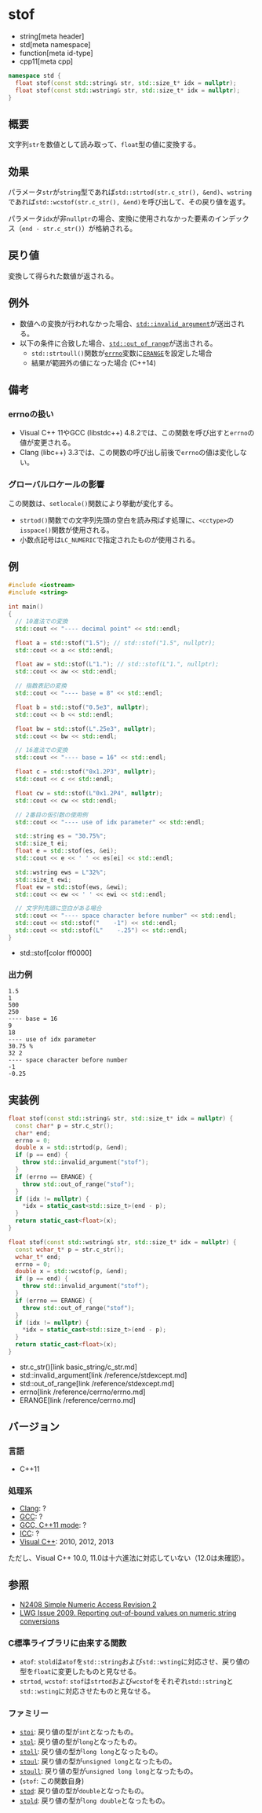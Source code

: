 # stof
* string[meta header]
* std[meta namespace]
* function[meta id-type]
* cpp11[meta cpp]

```cpp
namespace std {
  float stof(const std::string& str, std::size_t* idx = nullptr);
  float stof(const std::wstring& str, std::size_t* idx = nullptr);
}
```

## 概要
文字列`str`を数値として読み取って、`float`型の値に変換する。


## 効果
パラメータ`str`が`string`型であれば`std::strtod(str.c_str(), &end)`、`wstring`であれば`std::wcstof(str.c_str(), &end)`を呼び出して、その戻り値を返す。

パラメータ`idx`が非`nullptr`の場合、変換に使用されなかった要素のインデックス（`end - str.c_str()`）が格納される。


## 戻り値
変換して得られた数値が返される。


## 例外
- 数値への変換が行われなかった場合、[`std::invalid_argument`](/reference/stdexcept.md)が送出される。
- 以下の条件に合致した場合、[`std::out_of_range`](/reference/stdexcept.md)が送出される。
    - `std::strtoull()`関数が[`errno`](/reference/cerrno/errno.md)変数に[`ERANGE`](/reference/cerrno.md)を設定した場合
    - 結果が範囲外の値になった場合 (C++14)


## 備考
### errnoの扱い
- Visual C++ 11やGCC (libstdc++) 4.8.2では、この関数を呼び出すと`errno`の値が変更される。
- Clang (libc++) 3.3では、この関数の呼び出し前後で`errno`の値は変化しない。

### グローバルロケールの影響
この関数は、`setlocale()`関数により挙動が変化する。

- `strtod()`関数での文字列先頭の空白を読み飛ばす処理に、`<cctype>`の`isspace()`関数が使用される。
- 小数点記号は`LC_NUMERIC`で指定されたものが使用される。


## 例
```cpp example
#include <iostream>
#include <string>

int main()
{
  // 10進法での変換
  std::cout << "---- decimal point" << std::endl;

  float a = std::stof("1.5"); // std::stof("1.5", nullptr);
  std::cout << a << std::endl;

  float aw = std::stof(L"1."); // std::stof(L"1.", nullptr);
  std::cout << aw << std::endl;

  // 指数表記の変換
  std::cout << "---- base = 8" << std::endl;

  float b = std::stof("0.5e3", nullptr);
  std::cout << b << std::endl;

  float bw = std::stof(L".25e3", nullptr);
  std::cout << bw << std::endl;

  // 16進法での変換
  std::cout << "---- base = 16" << std::endl;

  float c = std::stof("0x1.2P3", nullptr);
  std::cout << c << std::endl;

  float cw = std::stof(L"0x1.2P4", nullptr);
  std::cout << cw << std::endl;

  // 2番目の仮引数の使用例
  std::cout << "---- use of idx parameter" << std::endl;

  std::string es = "30.75%";
  std::size_t ei;
  float e = std::stof(es, &ei);
  std::cout << e << ' ' << es[ei] << std::endl;

  std::wstring ews = L"32%";
  std::size_t ewi;
  float ew = std::stof(ews, &ewi);
  std::cout << ew << ' ' << ewi << std::endl;

  // 文字列先頭に空白がある場合
  std::cout << "---- space character before number" << std::endl;
  std::cout << std::stof("    -1") << std::endl;
  std::cout << std::stof(L"    -.25") << std::endl;
}
```
* std::stof[color ff0000]

### 出力例
```
1.5
1
500
250
---- base = 16
9
18
---- use of idx parameter
30.75 %
32 2
---- space character before number
-1
-0.25
```

## 実装例
```cpp
float stof(const std::string& str, std::size_t* idx = nullptr) {
  const char* p = str.c_str();
  char* end;
  errno = 0;
  double x = std::strtod(p, &end);
  if (p == end) {
    throw std::invalid_argument("stof");
  }
  if (errno == ERANGE) {
    throw std::out_of_range("stof");
  }
  if (idx != nullptr) {
    *idx = static_cast<std::size_t>(end - p);
  }
  return static_cast<float>(x);
}

float stof(const std::wstring& str, std::size_t* idx = nullptr) {
  const wchar_t* p = str.c_str();
  wchar_t* end;
  errno = 0;
  double x = std::wcstof(p, &end);
  if (p == end) {
    throw std::invalid_argument("stof");
  }
  if (errno == ERANGE) {
    throw std::out_of_range("stof");
  }
  if (idx != nullptr) {
    *idx = static_cast<std::size_t>(end - p);
  }
  return static_cast<float>(x);
}
```
* str.c_str()[link basic_string/c_str.md]
* std::invalid_argument[link /reference/stdexcept.md]
* std::out_of_range[link /reference/stdexcept.md]
* errno[link /reference/cerrno/errno.md]
* ERANGE[link /reference/cerrno.md]

## バージョン
### 言語
- C++11

### 処理系
- [Clang](/implementation.md#clang): ?
- [GCC](/implementation.md#gcc): ?
- [GCC, C++11 mode](/implementation.md#gcc): ?
- [ICC](/implementation.md#icc): ?
- [Visual C++](/implementation.md#visual_cpp): 2010, 2012, 2013

ただし、Visual C++ 10.0, 11.0は十六進法に対応していない（12.0は未確認）。

## 参照
- [N2408 Simple Numeric Access Revision 2](http://www.open-std.org/jtc1/sc22/wg21/docs/papers/2007/n2408.html)
- [LWG Issue 2009. Reporting out-of-bound values on numeric string conversions](http://www.open-std.org/jtc1/sc22/wg21/docs/lwg-defects.html#2009)

### C標準ライブラリに由来する関数
- `atof`: `stold`は`atof`を`std::string`および`std::wsting`に対応させ、戻り値の型を`float`に変更したものと見なせる。
- `strtod`, `wcstof`: `stof`は`strtod`および`wcstof`をそれぞれ`std::string`と`std::wsting`に対応させたものと見なせる。

### ファミリー
- [`stoi`](stoi.md): 戻り値の型が`int`となったもの。
- [`stol`](stol.md): 戻り値の型が`long`となったもの。
- [`stoll`](stoll.md): 戻り値の型が`long long`となったもの。
- [`stoul`](stoul.md): 戻り値の型が`unsigned long`となったもの。
- [`stoull`](stoull.md): 戻り値の型が`unsigned long long`となったもの。
- (`stof`: この関数自身)
- [`stod`](stod.md): 戻り値の型が`double`となったもの。
- [`stold`](stold.md): 戻り値の型が`long double`となったもの。
